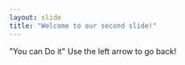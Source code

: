 ```yaml
---
layout: slide
title: "Welcome to our second slide!"
---
```

"You can Do it"
Use the left arrow to go back!
